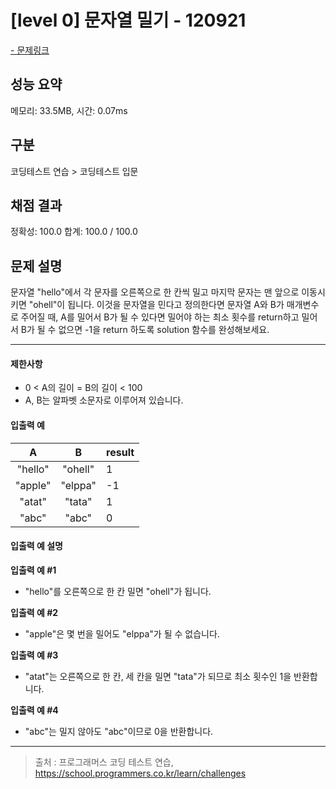 # [level 0] 문자열 밀기 - 120921

<a href="https://school.programmers.co.kr/learn/courses/30/lessons/120921">- 문제링크</a>

## 성능 요약

메모리: 33.5MB, 시간: 0.07ms

## 구분

코딩테스트 연습 > 코딩테스트 입문

## 채점 결과

정확성: 100.0
합계: 100.0 / 100.0

## 문제 설명

문자열 "hello"에서 각 문자를 오른쪽으로 한 칸씩 밀고 마지막 문자는 맨 앞으로 이동시키면 "ohell"이 됩니다. 이것을 문자열을 민다고 정의한다면 문자열 A와 B가 매개변수로 주어질 때, A를 밀어서 B가 될 수 있다면 밀어야 하는 최소 횟수를 return하고 밀어서 B가 될 수 없으면 -1을 return 하도록 solution 함수를 완성해보세요.

---

#### 제한사항

- 0 < A의 길이 = B의 길이 < 100
- A, B는 알파벳 소문자로 이루어져 있습니다.

#### 입출력 예

|  **A**  |  **B**  | **result** |
| :-----: | :-----: | ---------- |
| "hello" | "ohell" | 1          |
| "apple" | "elppa" | -1         |
| "atat"  | "tata"  | 1          |
|  "abc"  |  "abc"  | 0          |

#### 입출력 예 설명

**입출력 예 #1**

- "hello"를 오른쪽으로 한 칸 밀면 "ohell"가 됩니다.

**입출력 예 #2**

- "apple"은 몇 번을 밀어도 "elppa"가 될 수 없습니다.

**입출력 예 #3**

- "atat"는 오른쪽으로 한 칸, 세 칸을 밀면 "tata"가 되므로 최소 횟수인 1을 반환합니다.

**입출력 예 #4**

- "abc"는 밀지 않아도 "abc"이므로 0을 반환합니다.

---

> 출처 : 프로그래머스 코딩 테스트 연습, <https://school.programmers.co.kr/learn/challenges>
